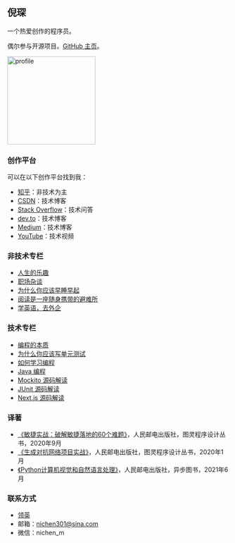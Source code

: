 ## 倪琛

一个热爱创作的程序员。

偶尔参与开源项目。[GitHub 主页](https://github.com/chen-ni)。

<img width="200" alt="profile" src="https://user-images.githubusercontent.com/25177645/182061667-2b214ca1-2720-4cab-a275-04bb2bd71f0d.png">

### 创作平台

可以在以下创作平台找到我：

- [知乎](https://www.zhihu.com/people/voissurtonchemin)：非技术为主
- [CSDN](https://blog.csdn.net/VoisSurTonChemin)：技术博客
- [Stack Overflow](https://stackoverflow.com/users/7438905/chen-ni?tab=profile)：技术问答
- [dev.to](https://dev.to/chenni)：技术博客
- [Medium](https://medium.com/@chen.ni)：技术博客
- [YouTube](https://www.youtube.com/channel/UCFUVkQ6DNToEPjgbmXhhvlA)：技术视频

### 非技术专栏
- [人生的乐趣](https://www.zhihu.com/column/c_1537898601350553600)
- [职场杂谈](https://www.zhihu.com/column/c_1537899387120742401)
- [为什么你应该早睡早起](https://www.zhihu.com/column/c_1537904813211258880)
- [阅读是一座随身携带的避难所](https://www.zhihu.com/column/c_1537905533952118784)
- [学英语，去外企](https://www.zhihu.com/column/c_1538408187530731520)

### 技术专栏

- [编程的本质](https://www.zhihu.com/column/c_1537780429205196800)
- [为什么你应该写单元测试](https://www.zhihu.com/column/c_1537778721070538753)
- [如何学习编程](https://www.zhihu.com/column/c_1537784579317977088)
- [Java 编程](https://blog.csdn.net/voissurtonchemin/category_11146966.html)
- [Mockito 源码解读](https://blog.csdn.net/voissurtonchemin/category_11851543.html)
- [JUnit 源码解读](https://blog.csdn.net/voissurtonchemin/category_11863385.html)
- [Next.js 源码解读](https://blog.csdn.net/voissurtonchemin/category_11503809.html)

### 译著
- [《敏捷实战：破解敏捷落地的60个难题》](https://book.douban.com/subject/35222610/)，人民邮电出版社，图灵程序设计丛书，2020年9月
- [《生成对抗网络项目实战》](https://book.douban.com/subject/34925965/)，人民邮电出版社，图灵程序设计丛书，2020年1月
- [《Python计算机视觉和自然语言处理》](https://book.douban.com/subject/36014673/)，人民邮电出版社，异步图书，2021年6月

### 联系方式

- [领英](https://www.linkedin.com/in/chen-ni-2b40491b6/)
- 邮箱：nichen301@sina.com
- 微信：nichen_m
